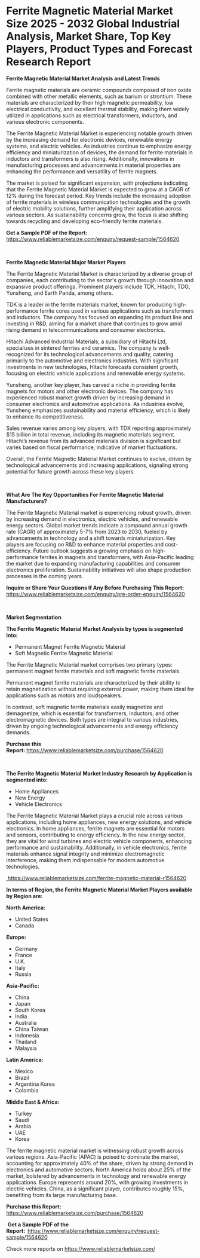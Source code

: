 <p><h1>Ferrite Magnetic Material Market Size 2025 - 2032 Global Industrial Analysis, Market Share, Top Key Players, Product Types and Forecast Research Report</h1></p><p><strong>Ferrite Magnetic Material Market Analysis and Latest Trends</strong></p>
<p><p>Ferrite magnetic materials are ceramic compounds composed of iron oxide combined with other metallic elements, such as barium or strontium. These materials are characterized by their high magnetic permeability, low electrical conductivity, and excellent thermal stability, making them widely utilized in applications such as electrical transformers, inductors, and various electronic components. </p><p>The Ferrite Magnetic Material Market is experiencing notable growth driven by the increasing demand for electronic devices, renewable energy systems, and electric vehicles. As industries continue to emphasize energy efficiency and miniaturization of devices, the demand for ferrite materials in inductors and transformers is also rising. Additionally, innovations in manufacturing processes and advancements in material properties are enhancing the performance and versatility of ferrite magnets.</p><p>The market is poised for significant expansion, with projections indicating that the Ferrite Magnetic Material Market is expected to grow at a CAGR of 12% during the forecast period. Key trends include the increasing adoption of ferrite materials in wireless communication technologies and the growth of electric mobility solutions, further amplifying their application across various sectors. As sustainability concerns grow, the focus is also shifting towards recycling and developing eco-friendly ferrite materials.</p></p>
<p><strong>Get a Sample PDF of the Report:&nbsp;</strong> <a href="https://www.reliablemarketsize.com/enquiry/request-sample/1564620?utm_campaign=3072&utm_medium=2&utm_source=Github&utm_content=ia&utm_term=31032025&utm_id=ferrite-magnetic-material">https://www.reliablemarketsize.com/enquiry/request-sample/1564620</a></p>
<p>&nbsp;</p>
<p><strong>Ferrite Magnetic Material Major Market Players</strong></p>
<p><p>The Ferrite Magnetic Material Market is characterized by a diverse group of companies, each contributing to the sector's growth through innovation and expansive product offerings. Prominent players include TDK, Hitachi, TDG, Yunsheng, and Earth Panda, among others. </p><p>TDK is a leader in the ferrite materials market, known for producing high-performance ferrite cores used in various applications such as transformers and inductors. The company has focused on expanding its product line and investing in R&D, aiming for a market share that continues to grow amid rising demand in telecommunications and consumer electronics.</p><p>Hitachi Advanced Industrial Materials, a subsidiary of Hitachi Ltd, specializes in sintered ferrites and ceramics. The company is well-recognized for its technological advancements and quality, catering primarily to the automotive and electronics industries. With significant investments in new technologies, Hitachi forecasts consistent growth, focusing on electric vehicle applications and renewable energy systems.</p><p>Yunsheng, another key player, has carved a niche in providing ferrite magnets for motors and other electronic devices. The company has experienced robust market growth driven by increasing demand in consumer electronics and automotive applications. As industries evolve, Yunsheng emphasizes sustainability and material efficiency, which is likely to enhance its competitiveness.</p><p>Sales revenue varies among key players, with TDK reporting approximately $15 billion in total revenue, including its magnetic materials segment. Hitachi’s revenue from its advanced materials division is significant but varies based on fiscal performance, indicative of market fluctuations. </p><p>Overall, the Ferrite Magnetic Material Market continues to evolve, driven by technological advancements and increasing applications, signaling strong potential for future growth across these key players.</p></p>
<p>&nbsp;</p>
<p><strong>What Are The Key Opportunities For Ferrite Magnetic Material Manufacturers?</strong></p>
<p><p>The Ferrite Magnetic Material market is experiencing robust growth, driven by increasing demand in electronics, electric vehicles, and renewable energy sectors. Global market trends indicate a compound annual growth rate (CAGR) of approximately 5-7% from 2023 to 2030, fueled by advancements in technology and a shift towards miniaturization. Key players are focusing on R&D to enhance material properties and cost-efficiency. Future outlook suggests a growing emphasis on high-performance ferrites in magnets and transformers, with Asia-Pacific leading the market due to expanding manufacturing capabilities and consumer electronics proliferation. Sustainability initiatives will also shape production processes in the coming years.</p></p>
<p><strong>Inquire or Share Your Questions If Any Before Purchasing This Report:</strong> <a href="https://www.reliablemarketsize.com/enquiry/pre-order-enquiry/1564620?utm_campaign=3072&utm_medium=2&utm_source=Github&utm_content=ia&utm_term=31032025&utm_id=ferrite-magnetic-material">https://www.reliablemarketsize.com/enquiry/pre-order-enquiry/1564620</a></p>
<p>&nbsp;</p>
<p><strong>Market Segmentation</strong></p>
<p><strong>The Ferrite Magnetic Material Market Analysis by types is segmented into:</strong></p>
<p><ul><li>Permanent Magnet Ferrite Magnetic Material</li><li>Soft Magnetic Ferrite Magnetic Material</li></ul></p>
<p><p>The Ferrite Magnetic Material market comprises two primary types: permanent magnet ferrite materials and soft magnetic ferrite materials. </p><p>Permanent magnet ferrite materials are characterized by their ability to retain magnetization without requiring external power, making them ideal for applications such as motors and loudspeakers. </p><p>In contrast, soft magnetic ferrite materials easily magnetize and demagnetize, which is essential for transformers, inductors, and other electromagnetic devices. Both types are integral to various industries, driven by ongoing technological advancements and energy efficiency demands.</p></p>
<p><strong>Purchase this Report:&nbsp;</strong><a href="https://www.reliablemarketsize.com/purchase/1564620?utm_campaign=3072&utm_medium=2&utm_source=Github&utm_content=ia&utm_term=31032025&utm_id=ferrite-magnetic-material">https://www.reliablemarketsize.com/purchase/1564620</a></p>
<p>&nbsp;</p>
<p><strong>The Ferrite Magnetic Material Market Industry Research by Application is segmented into:</strong></p>
<p><ul><li>Home Appliances</li><li>New Energy</li><li>Vehicle Electronics</li></ul></p>
<p><p>The Ferrite Magnetic Material Market plays a crucial role across various applications, including home appliances, new energy solutions, and vehicle electronics. In home appliances, ferrite magnets are essential for motors and sensors, contributing to energy efficiency. In the new energy sector, they are vital for wind turbines and electric vehicle components, enhancing performance and sustainability. Additionally, in vehicle electronics, ferrite materials enhance signal integrity and minimize electromagnetic interference, making them indispensable for modern automotive technologies.</p></p>
<p><a href="https://www.reliablemarketsize.com/ferrite-magnetic-material-r1564620?utm_campaign=3072&utm_medium=2&utm_source=Github&utm_content=ia&utm_term=31032025&utm_id=ferrite-magnetic-material">&nbsp;https://www.reliablemarketsize.com/ferrite-magnetic-material-r1564620</a></p>
<p><strong>In terms of Region, the Ferrite Magnetic Material Market Players available by Region are:</strong></p>
<p>
    <p> <strong> North America: </strong>
        <ul>
            <li>United States</li>
            <li>Canada</li>
        </ul>
        </p> 
    <p> <strong> Europe: </strong>
        <ul>
            <li>Germany</li>
            <li>France</li>
            <li>U.K.</li>
            <li>Italy</li>
            <li>Russia</li>
        </ul>
        </p> 
    <p> <strong> Asia-Pacific: </strong>
        <ul>
            <li>China</li>
            <li>Japan</li>
            <li>South Korea</li>
            <li>India</li>
            <li>Australia</li>
            <li>China Taiwan</li>
            <li>Indonesia</li>
            <li>Thailand</li>
            <li>Malaysia</li>
        </ul>
        </p> 
    <p> <strong> Latin America: </strong>
        <ul>
            <li>Mexico</li>
            <li>Brazil</li>
            <li>Argentina Korea</li>
            <li>Colombia</li>
        </ul>
        </p> 
    <p> <strong> Middle East & Africa: </strong>
        <ul>
            <li>Turkey</li>
            <li>Saudi</li>
            <li>Arabia</li>
            <li>UAE</li>
            <li>Korea</li>
        </ul>
    </p>
    </p>
<p><p>The ferrite magnetic material market is witnessing robust growth across various regions. Asia-Pacific (APAC) is poised to dominate the market, accounting for approximately 40% of the share, driven by strong demand in electronics and automotive sectors. North America holds about 25% of the market, bolstered by advancements in technology and renewable energy applications. Europe represents around 20%, with growing investments in electric vehicles. China, as a significant player, contributes roughly 15%, benefiting from its large manufacturing base.</p></p>
<p><strong>Purchase this Report: </strong><a href="https://www.reliablemarketsize.com/purchase/1564620?utm_campaign=3072&utm_medium=2&utm_source=Github&utm_content=ia&utm_term=31032025&utm_id=ferrite-magnetic-material">https://www.reliablemarketsize.com/purchase/1564620</a></p>
<p>&nbsp;<strong>Get a Sample PDF of the Report:&nbsp;&nbsp;</strong><a href="https://www.reliablemarketsize.com/enquiry/request-sample/1564620?utm_campaign=3072&utm_medium=2&utm_source=Github&utm_content=ia&utm_term=31032025&utm_id=ferrite-magnetic-material">https://www.reliablemarketsize.com/enquiry/request-sample/1564620</a></p>
<p><strong></strong></p>
<p>Check more reports on <a href="https://www.reliablemarketsize.com/?utm_campaign=3072&utm_medium=2&utm_source=Github&utm_content=ia&utm_term=31032025&utm_id=ferrite-magnetic-material">https://www.reliablemarketsize.com/</a></p>